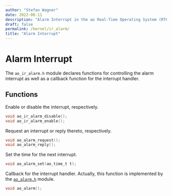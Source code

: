 ```yaml
---
author: "Stefan Wagner"
date: 2022-08-11
description: "Alarm Interrupt in the ao Real-Time Operating System (RTOS)."
draft: false
permalink: /kernel/ir_alarm/
title: "Alarm Interrupt"
---
```


# Alarm Interrupt

The `ao_ir_alarm.h` module declares functions for controlling the alarm interrupt as well as a callback function for the interrupt handler.

## Functions

Enable or disable the interrupt, respectively.

```c
void ao_ir_alarm_disable();
void ao_ir_alarm_enable();
```

Request an interrupt or reply thereto, respectively.

```c
void ao_alarm_request();
void ao_alarm_reply();
```

Set the time for the next interrupt.

```c
void ao_alarm_set(ao_time_t t);
```

Callback for the interrupt handler. Actually, this function is implemented by the [`ao_alarm.h`](alarm.md) module.

```c
void ao_alarm();
```
